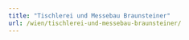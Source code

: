 ```yaml
---
title: "Tischlerei und Messebau Braunsteiner"
url: /wien/tischlerei-und-messebau-braunsteiner/
---
```

